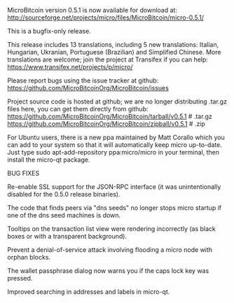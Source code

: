 MicroBitcoin version 0.5.1 is now available for download at:
http://sourceforge.net/projects/micro/files/MicroBitcoin/micro-0.5.1/

This is a bugfix-only release.

This release includes 13 translations, including 5 new translations:
Italian, Hungarian, Ukranian, Portuguese (Brazilian) and Simplified Chinese.
More translations are welcome; join the project at Transifex if you can help:
https://www.transifex.net/projects/p/micro/

Please report bugs using the issue tracker at github:
https://github.com/MicroBitcoinOrg/MicroBitcoin/issues

Project source code is hosted at github; we are no longer
distributing .tar.gz files here, you can get them
directly from github:
https://github.com/MicroBitcoinOrg/MicroBitcoin/tarball/v0.5.1  # .tar.gz
https://github.com/MicroBitcoinOrg/MicroBitcoin/zipball/v0.5.1  # .zip

For Ubuntu users, there is a new ppa maintained by Matt Corallo which
you can add to your system so that it will automatically keep
micro up-to-date.  Just type
sudo apt-add-repository ppa:micro/micro
in your terminal, then install the micro-qt package.


BUG FIXES

Re-enable SSL support for the JSON-RPC interface (it was unintentionally
disabled for the 0.5.0 release binaries).

The code that finds peers via "dns seeds" no longer stops micro startup
if one of the dns seed machines is down.

Tooltips on the transaction list view were rendering incorrectly (as black boxes
or with a transparent background).

Prevent a denial-of-service attack involving flooding a micro node with
orphan blocks.

The wallet passphrase dialog now warns you if the caps lock key was pressed.

Improved searching in addresses and labels in micro-qt.
